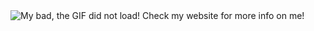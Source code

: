 <img src="https://github.com/siddarth-c/siddarth-c/blob/main/github3.gif" alt="My bad, the GIF did not load! Check my website for more info on me!">

